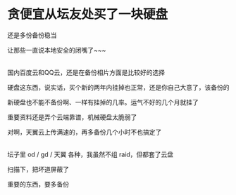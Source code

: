 # 贪便宜从坛友处买了一块硬盘


还是多份备份稳当

让那些一直说本地安全的闭嘴了~~~<br />
<br />


国内百度云和QQ云，还是在备份相片方面是比较好的选择

硬盘这东西，说实话，买个新的两年内挂掉也正常，还是你自己大意了，该备份的

新硬盘也不能不备份啊、一样有挂掉的几率。运气不好的几个月就挂了

重要资料还是弄个云端靠谱，机械硬盘太脆弱了

对啊，天翼云上传满速的，再多备份几个小时不也搞定了

<br />
坛子里 od / gd / 天翼 各种，我虽然不组 raid，但都套了云盘

扫描下，把坏道屏蔽了

重要的东西，要多备份
